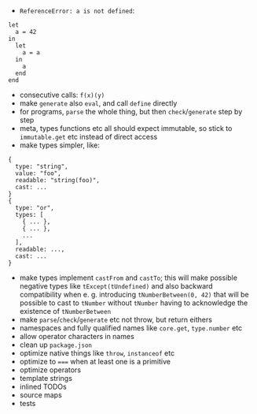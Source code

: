 - `ReferenceError: a is not defined`:
```
let
  a = 42
in
  let
    a = a
  in
    a
  end
end
```
- consecutive calls: `f(x)(y)`
- make `generate` also `eval`, and call `define` directly
- for programs, `parse` the whole thing, but then `check`/`generate` step by step
- meta, types functions etc all should expect immutable, so stick to `immutable.get` etc instead of direct access
- make types simpler, like:
```
{
  type: "string",
  value: "foo",
  readable: "string(foo)",
  cast: ...
}
{
  type: "or",
  types: [
    { ... },
    { ... },
    ...
  ],
  readable: ...,
  cast: ...
}
```
- make types implement `castFrom` and `castTo`; this will make possible negative types like `tExcept(tUndefined)` and also backward compatibility when e. g. introducing `tNumberBetween(0, 42)` that will be possible to cast to `tNumber` without `tNumber` having to acknowledge the existence of `tNumberBetween`
- make `parse`/`check`/`generate` etc not throw, but return eithers
- namespaces and fully qualified names like `core.get`, `type.number` etc
- allow operator characters in names
- clean up `package.json`
- optimize native things like `throw`, `instanceof` etc
- optimize to `===` when at least one is a primitive
- optimize operators
- template strings
- inlined TODOs
- source maps
- tests
